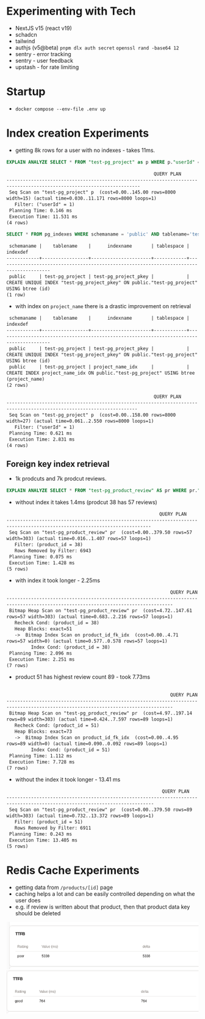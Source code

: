 # Experimenting with Tech
* NextJS v15 (react v19)
* schadcn
* tailwind
* authjs (v5@beta) `pnpm dlx auth secret` `openssl rand -base64 12`
* sentry - error tracking
* sentry - user feedback
* upstash - for rate limiting

# Startup
* `docker compose --env-file .env up`

# Index creation Experiments
* getting 8k rows for a user with no indexes - takes 11ms.
```sql
EXPLAIN ANALYZE SELECT * FROM "test-pg_project" as p WHERE p."userId" = 1;
```
```
                                                      QUERY PLAN
-----------------------------------------------------------------------------------------------------------------------
 Seq Scan on "test-pg_project" p  (cost=0.00..145.00 rows=8000 width=15) (actual time=0.030..11.171 rows=8000 loops=1)
   Filter: ("userId" = 1)
 Planning Time: 0.146 ms
 Execution Time: 11.531 ms
(4 rows)
```

```sql
SELECT * FROM pg_indexes WHERE schemaname = 'public' AND tablename='test-pg_project';
```

```
 schemaname |    tablename    |      indexname       | tablespace |                                        indexdef
------------+-----------------+----------------------+------------+-----------------------------------------------------------------------------------------
 public     | test-pg_project | test-pg_project_pkey |            | CREATE UNIQUE INDEX "test-pg_project_pkey" ON public."test-pg_project" USING btree (id)
(1 row)
```

* with index on `project_name` there is a drastic improvement on retrieval
```
 schemaname |    tablename    |      indexname       | tablespace |                                        indexdef
------------+-----------------+----------------------+------------+-----------------------------------------------------------------------------------------
 public     | test-pg_project | test-pg_project_pkey |            | CREATE UNIQUE INDEX "test-pg_project_pkey" ON public."test-pg_project" USING btree (id)
 public     | test-pg_project | project_name_idx     |            | CREATE INDEX project_name_idx ON public."test-pg_project" USING btree (project_name)
(2 rows)
```

```
                                                      QUERY PLAN
----------------------------------------------------------------------------------------------------------------------
 Seq Scan on "test-pg_project" p  (cost=0.00..158.00 rows=8000 width=27) (actual time=0.061..2.550 rows=8000 loops=1)
   Filter: ("userId" = 1)
 Planning Time: 0.621 ms
 Execution Time: 2.831 ms
(4 rows)
```

## Foreign key index retrieval
* 1k prodcuts and 7k prodcut reviews.


```sql
EXPLAIN ANALYZE SELECT * FROM "test-pg_product_review" AS pr WHERE pr."product_id" = 38;
```
* without index it takes 1.4ms (prodcut 38 has 57 reviews)
```
                                                        QUERY PLAN
---------------------------------------------------------------------------------------------------------------------------
 Seq Scan on "test-pg_product_review" pr  (cost=0.00..379.50 rows=57 width=303) (actual time=0.016..1.407 rows=57 loops=1)
   Filter: (product_id = 38)
   Rows Removed by Filter: 6943
 Planning Time: 0.075 ms
 Execution Time: 1.428 ms
(5 rows)
```

* with index it took longer - 2.25ms
```
                                                            QUERY PLAN
-----------------------------------------------------------------------------------------------------------------------------------
 Bitmap Heap Scan on "test-pg_product_review" pr  (cost=4.72..147.61 rows=57 width=303) (actual time=0.683..2.216 rows=57 loops=1)
   Recheck Cond: (product_id = 38)
   Heap Blocks: exact=51
   ->  Bitmap Index Scan on product_id_fk_idx  (cost=0.00..4.71 rows=57 width=0) (actual time=0.577..0.578 rows=57 loops=1)
         Index Cond: (product_id = 38)
 Planning Time: 2.096 ms
 Execution Time: 2.251 ms
(7 rows)
```

* product 51 has highest review count 89 - took 7.73ms
```

                                                            QUERY PLAN
-----------------------------------------------------------------------------------------------------------------------------------
 Bitmap Heap Scan on "test-pg_product_review" pr  (cost=4.97..197.14 rows=89 width=303) (actual time=0.424..7.597 rows=89 loops=1)
   Recheck Cond: (product_id = 51)
   Heap Blocks: exact=73
   ->  Bitmap Index Scan on product_id_fk_idx  (cost=0.00..4.95 rows=89 width=0) (actual time=0.090..0.092 rows=89 loops=1)
         Index Cond: (product_id = 51)
 Planning Time: 1.112 ms
 Execution Time: 7.728 ms
(7 rows)
```

* without the index it took longer - 13.41 ms
```
                                                         QUERY PLAN
----------------------------------------------------------------------------------------------------------------------------
 Seq Scan on "test-pg_product_review" pr  (cost=0.00..379.50 rows=89 width=303) (actual time=0.732..13.372 rows=89 loops=1)
   Filter: (product_id = 51)
   Rows Removed by Filter: 6911
 Planning Time: 0.243 ms
 Execution Time: 13.405 ms
(5 rows)
```

# Redis Cache Experiments
* getting data from `/products/[id]` page
* caching helps a lot and can be easily controlled depending on what the user does
* e.g. if review is written about that product, then that product data key should be deleted

![ttfb database query](docs/ttfb-products-page.png)
![ttfb database cache](docs/ttfb-products-after-cache.png)
